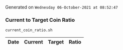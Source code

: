 Generated on `Wednesday 06-October-2021 at 08:52:47`

### Current to Target Coin Ratio
`current_coin_ratio.sh`

Date|Current|Target|Ratio
---|---|---|---
